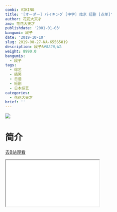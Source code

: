```yaml
---
combi: VIKING
title: '[オーダー] バイキング [中字] 维京 短剧 [点单]'
author: 花花大天才
zmz: 花花大天才
publishdate: '2001-01-03'
bangumi: 段子
date: '2019-10-10'
slug: 2019-08-27-NA-65565819
description: 段子&#8226;NA
weight: 8990.0
bangumis:
  - 段子
tags:
  - 综艺
  - 搞笑
  - 日语
  - 短剧
  - 日本综艺
categories:
  - 花花大天才
brief: ''
---
```

![](https://raw.githubusercontent.com/tcgriffith/owaraisite/master/static/tmpimg/f1b114dd30187fb95289680b5efc706fd3d216f9.jpg.480.jpg)
# 简介  
  

[去B站观看](https://www.bilibili.com/video/av65565819/)
<div class ="resp-container"><iframe class="testiframe" src="//player.bilibili.com/player.html?aid=65565819"", scrolling="no", allowfullscreen="true" > </iframe></div> 
